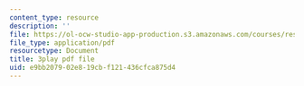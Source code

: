 ```yaml
---
content_type: resource
description: ''
file: https://ol-ocw-studio-app-production.s3.amazonaws.com/courses/res-6-006-video-demonstrations-in-lasers-and-optics-spring-2008/e9bb207902e819cbf121436cfca875d4_o1YjIyzshh8.pdf
file_type: application/pdf
resourcetype: Document
title: 3play pdf file
uid: e9bb2079-02e8-19cb-f121-436cfca875d4
---
```

